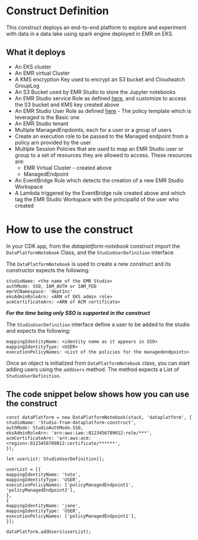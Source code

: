 # Construct Definition

This construct deploys an end-to-end platform to explore and experiment with data in a 
data lake using spark engine deployed in EMR on EKS.

## What it deploys

* An EKS cluster
* An EMR virtual Cluster
* A KMS encryption Key used to encrypt an S3 bucket and Cloudwatch GroupLog  
* An S3 Bucket used by EMR Studio to store the Jupyter notebooks
* An EMR Studio service Role as defined [here][1], and customize to access the S3 bucket and KMS key created above
* An EMR Studio User Role as defined [here][2] - The policy template which is leveraged is the Basic one
* An EMR Studio tenant
* Multiple ManagedEnpdoints, each for a user or a group of users
* Create an execution role to be passed to the Managed endpoint from a policy arn provided by the user  
* Multiple Session Policies that are used to map an EMR Studio user or group to a set of resources they are allowed to access. These resources are:
    * EMR Virtual Cluster - created above
    * ManagedEndpoint
* An EventBridge Rule which detects the creation of a new EMR Studio Workspace
* A Lambda triggered by the EventBridge rule created above and which tag the EMR Studio Workspace with the principalId of the user who created


# How to use the construct

In your CDK app, from the _dataplatform-notebook_ construct import the `DataPlatformNotebook` Class, and the `StudioUserDefinition` interface.

The `DataPlatformNotebook` is used to create a new construct and its constructor expects the following:

```
studioName: <the name of the EMR Studio>
authMode: SSO, IAM_AUTH or IAM_FED
emrVCNamespace: 'dept1nc'
eksAdminRoleArn: <ARN of EKS admin role>
acmCertificateArn: <ARN of ACM certificate>
```

_**For the time being only SSO is supported in the construct**_

The `StudioUserDefinition` interface define a user to be added to the studio and expects the following:

```
mappingIdentityName: <identity name as it appears in SSO>
mappingIdentityType: <USER>
executionPolicyNames: <List of the policies for the managedendpoints>
```

Once an object is initialized from `DataPlatformNotebook` class, you can start adding users using the `addUsers` method. The method expects a List of `StudioUserDefinition`.


## The code snippet below shows how you can use the construct

```
const dataPlatform = new DataPlatformNotebook(stack, 'dataplatform', {
studioName: 'Studio-from-dataplatform-construct',
authMode: StudioAuthMode.SSO,
eksAdminRoleArn: 'arn:aws:iam::0123456789012:role/***',
acmCertificateArn: 'arn:aws:acm:<region>:0123456789012:certificate/******',
});

let userList: StudioUserDefinition[];

userList = [{
mappingIdentityName: 'toto',
mappingIdentityType: 'USER',
executionPolicyNames: ['policyManagedEndpoint1', 'policyManagedEndpoint2'],
},
{
mappingIdentityName: 'jane',
mappingIdentityType: 'USER',
executionPolicyNames: ['policyManagedEndpoint1'],
}];

dataPlatform.addUsers(userList);
```

[1]: [https://docs.aws.amazon.com/emr/latest/ManagementGuide/emr-studio-service-role.html]
[2]: [https://docs.aws.amazon.com/emr/latest/ManagementGuide/emr-studio-user-permissions.html#emr-studio-basic-permissions-policy]
